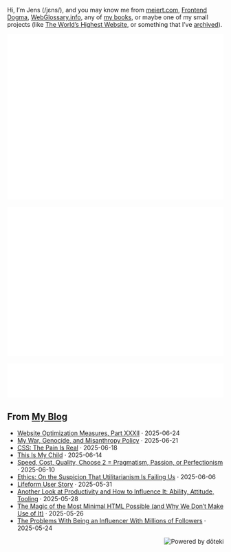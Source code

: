 Hi, I’m Jens (/jɛns/), and you may know me from [meiert.com](https://meiert.com/), [Frontend Dogma](https://frontenddogma.com/), [WebGlossary.info](https://webglossary.info/), any of [my books](https://www.goodreads.com/author/list/13623828.Jens_Oliver_Meiert), or maybe one of my small projects (like [The World’s Highest Website](https://worlds-highest-website.com/), or something that I’ve [archived](https://mirrors.meiert.org/)).

<!-- Metrics -->

[![Jens’s stats as per Metrics.](github-metrics.svg)](https://github.com/lowlighter/metrics)

[![Jens’s calendar.](github-metrics.plugin.isocalendar.fullyear.svg)](https://github.com/lowlighter/metrics/blob/master/source/plugins/isocalendar/README.md)

[![Jens’s facts.](github-metrics.plugin.habits.facts.svg)](https://github.com/lowlighter/metrics/blob/master/source/plugins/habits/README.md)

<!-- dōteki -->

<!-- blog start -->
## From [My Blog](https://meiert.com/)

- [Website Optimization Measures, Part XXXII](https://meiert.com/blog/optimization-measures-32/) · 2025-06-24
- [My War, Genocide, and Misanthropy Policy](https://meiert.com/blog/my-war-genocide-and-misanthropy-policy/) · 2025-06-21
- [CSS: The Pain Is Real](https://meiert.com/blog/css-the-pain-is-real/) · 2025-06-18
- [This Is My Child](https://meiert.com/blog/this-is-my-child/) · 2025-06-14
- [Speed, Cost, Quality, Choose 2 = Pragmatism, Passion, or Perfectionism](https://meiert.com/blog/pragmatism-passion-or-perfectionism/) · 2025-06-10
- [Ethics: On the Suspicion That Utilitarianism Is Failing Us](https://meiert.com/blog/utilitarianism/) · 2025-06-06
- [Lifeform User Story](https://meiert.com/blog/lifeform-user-story/) · 2025-05-31
- [Another Look at Productivity and How to Influence It: Ability, Attitude, Tooling](https://meiert.com/blog/another-look-at-productivity/) · 2025-05-28
- [The Magic of the Most Minimal HTML Possible (and Why We Don’t Make Use of It)](https://meiert.com/blog/minimal-html-magic/) · 2025-05-26
- [The Problems With Being an Influencer With Millions of Followers](https://meiert.com/blog/influencer-problems/) · 2025-05-24
<!-- blog end -->

<a href="https://doteki.org"><img src="https://img.shields.io/badge/powered_by-d%C5%8Dteki-0?style=flat-square&labelColor=202b2d&color=5E936C" align="right" alt="Powered by dōteki"></a>